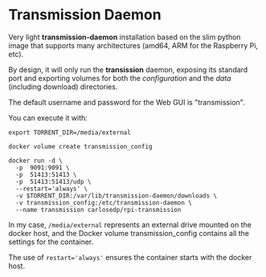 Transmission Daemon
===================

Very light **transmission-daemon** installation based on the slim python image that supports many architectures (amd64, ARM for the Raspberry Pi, etc).

By design, it will only run the **transission** daemon, exposing its standard
port and exporting volumes for both the *configuration* and the *data*
(including download) directories.

The default username and password for the Web GUI is "transmission".

You can execute it with:

```
export TORRENT_DIR=/media/external

docker volume create transmission_config

docker run -d \
  -p  9091:9091 \
  -p  51413:51413 \
  -p  51413:51413/udp \
  --restart='always' \
  -v $TORRENT_DIR:/var/lib/transmission-daemon/downloads \
  -v transmission_config:/etc/transmission-daemon \
  --name transmission carlosedp/rpi-transmission
```

In my case, `/media/external` represents an external drive mounted on the docker
host, and the Docker volume transmission_config contains all the settings for the container.

The use of `restart='always'` ensures the container starts with the docker host.
